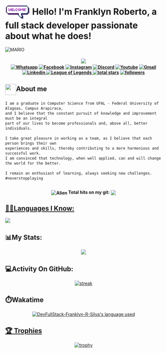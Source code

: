 # <img align="center" src="https://raw.githubusercontent.com/DevFullStack-Franklyn-R-Silva/DevFullStack-Franklyn-R-Silva/master/welcome.gif" width="80px"> Hello! I'm Franklyn Roberto, a full stack developer passionate about what he does!
                                                          
![MARIO](https://user-images.githubusercontent.com/70382532/138322189-2db8df52-9dcb-40a0-88a8-c365466bd33d.gif)
                                 
<h4 align="center">                 
<img src="https://readme-typing-svg.herokuapp.com?color=E22FE4&width=380&height=45&lines=Welcome!;Open+source+enthusiast;Nice+to+meet+you...&center=true"></a>
    <div>
        <a href="https://api.whatsapp.com/send?phone=82999915558" target="_blank"><img src="https://img.shields.io/badge/Whatsapp-1FA413?style=for-the-badge&logo=whatsapp&logoColor=white" title="Whatsapp"/></a>
        <a href="https://www.facebook.com/FranklynRobertoDaSilva" target="_blank"><img src="https://img.shields.io/badge/facebook-3982e4?style=for-the-badge&logo=facebook&logoColor=white" title="Facebook" /></a>
        <a href="https://www.instagram.com/dev_franklyn_r.s" target="_blank"><img src="https://img.shields.io/badge/-Instagram-%23E4405F?style=for-the-badge&logo=instagram&logoColor=white" target="_blank" title="Instagram"/></a>
        <a href="https://discord.gg/CTUjFnsz" target="_blank"><img src="https://img.shields.io/badge/Discord-7289DA?style=for-the-badge&logo=discord&logoColor=white" target="_blank" title="Discord"/></a>
        <a href="https://www.youtube.com/channel/UCSppGbotlcDQ17B-7Dw4Gog" target="_blank"><img src="https://img.shields.io/badge/YouTube-FF0000?style=for-the-badge&logo=youtube&logoColor=white" title="Youtube" /></a>
        <a href="mailto:franklyn.silva@arapiraca.ufal.br" target="_blank"><img src="https://img.shields.io/badge/Gmail-D14836?style=for-the-badge&logo=gmail&logoColor=white"  title="Gmail"/></a>
        <a href="https://www.linkedin.com/in/franklyn-roberto-dev/" target="_blank"><img src="https://img.shields.io/badge/-LinkedIn-%230077B5?style=for-the-badge&logo=linkedin&logoColor=white" target="_blank" title="Linkedin"/>
        </a>
        <a href="https://www.leagueofgraphs.com/pt/summoner/br/Ceifador+Sombrio-Abyss" target="_blank"><img src="https://img.shields.io/badge/Riot_Games-D32936?style=for-the-badge&logo=riot-games&logoColor=white" target="_blank" title="League of Legends"/>
        </a>
        <a href="https://github.com/hadesfranklyn?tab=repositories&sort=stargazers" target="_blank">
        <img alt="total stars" title="Total stars on GitHub" src="https://custom-icon-badges.demolab.com/github/stars/DevFullStack-Franklyn-R-Silva?color=B8B92B&style=for-the-badge&labelColor=959532&logo=star"/></a>
   <a href="https://github.com/DevFullStack-Franklyn-R-Silva" target="_blank"><img alt="followers" title="Follow me on Github" src="https://img.shields.io/github/followers/DevFullStack-Franklyn-R-Silva?color=236ad3&style=for-the-badge&logo=github&label=Follow"/></a>
    </div>
</h4>
  
## <img align="center" src="https://raw.githubusercontent.com/hadesfranklyn/hadesfranklyn/master/manopla.gif" width="35px" height="35"/>About me

```
I am a graduate in Computer Science from UFAL - Federal University of Alagoas, Campus Arapiraca,
and I believe that the constant pursuit of knowledge and improvement must be an integral
part of our lives to become professionals and, above all, better individuals.

I take great pleasure in working as a team, as I believe that each person brings their own
experiences and skills, thereby contributing to a more harmonious and successful work.
I am convinced that technology, when well applied, can and will change the world for the better.

I remain an enthusiast of learning, always seeking new challenges. #neverstopplaying
```

##
<div align="center">
<h4><img align="center"  alt="Alien" width="200" height="200" src="https://64.media.tumblr.com/7d6c6006d54d3f32a22badac769049e3/tumblr_inline_ojj9i5v6wV1sp1kfz_500.gifv"> Total hits on my git:  <img align="center" src="https://profile-counter.glitch.me/hadesfranklyn/count.svg"></h4>
</div>
<!-- <i> <strong>👀 Total de visitas no meu git:</strong> </i>  ![Visitor Badge](https://visitor-badge.laobi.icu/badge?page_id=hadesfranklyn.hadesfranklyn) -->

##

<div>
  <a href="https://github.com/DevFullStack-Franklyn-R-Silva">
</div>

## 👩‍💻Languages I Know:

<p align="left"> <a href="https://github.com/DevFullStack-Franklyn-R-Silva"><img src="https://skillicons.dev/icons?i=vscode,eclipse,spring,androidstudio,postman,github,git,mongodb,mysql,ts,js,html,css,tailwindcss,express,nextjs,electron,bootstrap,react,nodejs,java,docker,postgresql"> </a> </p>

## 📊My Stats:

<p align="center">
<img height="200px" src="https://github-readme-stats.vercel.app/api?username=DevFullStack-Franklyn-R-Silva&hide_border=true&show_icons=true&count_private=true&theme=gruvbox&bg_color=151515">
</p>

## 💻Activity On GitHub:

<p align="center">
  <a href="https://github.com/Thinkright20">      
<img title="stats" alt="streak" src="https://github-readme-streak-stats.herokuapp.com/?user=DevFullStack-Franklyn-R-Silva&theme=dark&hide_border=true&stroke=f53b3b"/>
</a> 
</p>

## ⏱️Wakatime

<p align="center">
<a  href="https://github.com/anuraghazra/github-readme-stats"><img alt="DevFullStack-Franklyn-R-Silva's language used" width=50% src="https://github-readme-stats.vercel.app/api/wakatime?username=hadesfranklyn&theme=dark&layout=compact"/>
</p>

## 🏆 Trophies
 
<div align="center"> 
     
[![trophy](https://github-profile-trophy.vercel.app/?username=DevFullStack-Franklyn-R-Silva&theme=dracula&row=1&no-frame=true)](https://github.com/hadesfranklyn/github-profile-trophy)

</div>



<!--## 🐍 Snake

![snake animation](https://github.com/hadesfranklyn/hadesfranklyn/blob/output/github-contribution-grid-snake2.svg) -->

